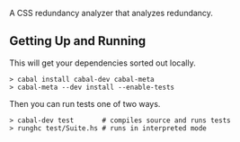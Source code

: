 A CSS redundancy analyzer that analyzes redundancy.

## Getting Up and Running ##

This will get your dependencies sorted out locally.

    > cabal install cabal-dev cabal-meta
    > cabal-meta --dev install --enable-tests

Then you can run tests one of two ways.

    > cabal-dev test       # compiles source and runs tests
    > runghc test/Suite.hs # runs in interpreted mode


